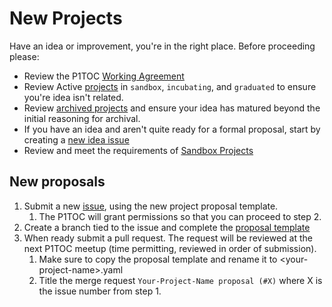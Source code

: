 # New Projects

Have an idea or improvement, you're in the right place. Before proceeding please:
- Review the P1TOC [Working Agreement](/WORKINGAGREEMENT.md)
- Review Active [projects](/projects/) in `sandbox`, `incubating`, and `graduated` to ensure you're idea isn't related.
- Review [archived projects](/projects/archived) and ensure your idea has matured beyond the initial reasoning for archival.
- If you have an idea and aren't quite ready for a formal proposal, start by creating a [new idea issue](TODO)
- Review and meet the requirements of [Sandbox Projects](../../../process/README.md#Sandbox-Projects)

## New proposals

1. Submit a new [issue](https://repo1.dso.mil/platform-one/p1toc/-/issues/new), using the new project proposal template.
   1. The P1TOC will grant permissions so that you can proceed to step 2.
2. Create a branch tied to the issue and complete the [proposal template](proposal_template.yaml)
3. When ready submit a pull request. The request will be reviewed at the next P1TOC meetup (time permitting, reviewed in order of submission).
   1. Make sure to copy the proposal template and rename it to \<your-project-name\>.yaml
   2. Title the merge request `Your-Project-Name proposal (#X)` where X is the issue number from step 1.